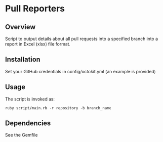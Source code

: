 # Pull Reporters

## Overview

Script to output details about all pull requests into a specified branch into a report in Excel (xlsx) file format.

## Installation
Set your GitHub credentials in config/octokit.yml (an example is provided)

## Usage
The script is invoked as:

    ruby script/main.rb -r repository -b branch_name

## Dependencies
See the Gemfile
